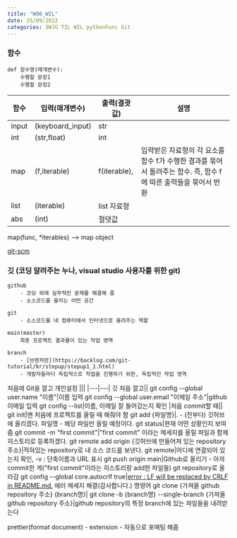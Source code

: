 ```yaml
---
title: "W00_WIL"
date: 25/09/2022
categories: SWJG TIL WIL pythonFunc Git
---
```

### 함수
    def 함수명(매개변수):
        수행할 문장1
        수행할 문장2

|함수|입력(매개변수)|출력(결괏값)|설명|
|---|---|---|---|
input|(keyboard_input)|str
int|(str,float)|int
map|(f,iterable)|f(iterable),|입력받은 자료형의 각 요소를 함수 f가 수행한 결과를 묶어서 돌려주는 함수. 즉, 함수 f에 따른 출력들을 묶어서 반환
list|(iterable)|list 자료형
abs|(int)|절댓값

<!-- ### 로그인 작동 원리 -->
map(func, *iterables) --> map object


[git-scm](git-scm.com)
### 깃 (코딩 알려주는 누나, visual studio 사용자를 위한 git)
    github
        - 코딩 외에 실무적인 문제를 해결해 줌
        - 소스코드를 올리는 어떤 공간   

    git
        - 소스코드를 내 컴퓨터에서 인터넷으로 올려주는 역할   

    main(master)
        최종 프로젝트 결과물이 있는 작업 영역
    
    branch
        - [브랜치란](https://backlog.com/git-tutorial/kr/stepup/stepup1_1.html)
        - 개발자들마다 독립적으로 작업을 진행하기 위한, 독립적인 작업 영역
    

처음에 Git을 깔고 개인설정
|||
|---|---|
깃 처음 깔고||
git config --global user.name "이름"|이름 입력
git config --global user.email "이메일 주소"|github 이메일 입력
git config --list|이름, 이메일 잘 들어갔는지 확인
|처음 commit할 때||
git init|맨 처음에 프로젝트를 올릴 때 해줘야 함
git add {파일명}|. - (전부다) 깃허브에 올리겠다. 파일명 - 해당 파일만 올릴 예정이다.
git status|현재 어떤 상황인지 보여줌
git commit -m "first commit"|"first commit" 이라는 메세지를 올릴 파일과 함께 히스토리로 등록하겠다.
git remote add origin {깃허브에 만들어져 있는 repository 주소}|적혀있는 repository로 내 소스 코드를 보낸다.
git remote|어디에 연결되어 있는지 확인, -v : 단축이름과 URL 표시
git push origin main|Github로 올리기 - 아까 commit한 게("first commit"이라는 히스토리랑 add한 파일들) git repository로 올라감
git config --global core.autocrlf true|[error : LF will be replaced by CRLF in README.md.](https://wotres.tistory.com/entry/git-warning-LF-will-be-replaced-by-CRLF-in-READMEmd) 에러 메세지 해결(감사합니다.) 명령어
git clone {가져올 github repository 주소} {branch명}|
git clone -b {branch명} --single-branch {가져올 github repository 주소}|github repository의 특정 branch에 있는 파일들을 내려받는다

<!-- 
|깃 명령어|역할|
|---|---|
git init | 저장소(repository) 생성
git config user.name [작성자 이름] | 작성자 이름 설정
git config user.email [이메일 계정] | 작성자 이메일 설정
git config --list | 저장소 설정 전체 출력
git config --get [설정항목] | 일부 설정항목만 출력(ex : git config --get user.name)
git help [커맨드 이름] | 도움말 -->


prettier(format document) - extension - 자동으로 포매팅 해줌
